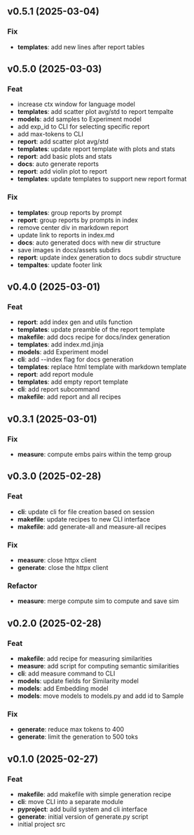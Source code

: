 ## v0.5.1 (2025-03-04)

### Fix

- **templates**: add new lines after report tables

## v0.5.0 (2025-03-03)

### Feat

- increase ctx window for language model
- **templates**: add scatter plot avg/std to report tempalte
- **models**: add samples to Experiment model
- add exp_id to CLI for selecting specific report
- add max-tokens to CLI
- **report**: add scatter plot avg/std
- **templates**: update report template with plots and stats
- **report**: add basic plots and stats
- **docs**: auto generate reports
- **report**: add violin plot to report
- **templates**: update templates to support new report format

### Fix

- **templates**: group reports by prompt
- **report**: group reports by prompts in index
- remove center div in markdown report
- update link to reports in index.md
- **docs**: auto generated docs with new dir structure
- save images in docs/assets subdirs
- **report**: update index generation to docs subdir structure
- **tempaltes**: update footer link

## v0.4.0 (2025-03-01)

### Feat

- **report**: add index gen and utils function
- **templates**: update preamble of the report template
- **makefile**: add docs recipe for docs/index generation
- **templates**: add index.md.jinja
- **models**: add Experiment model
- **cli**: add --index flag for docs generation
- **templates**: replace html template with markdown template
- **report**: add report module
- **templates**: add empty report template
- **cli**: add report subcommand
- **makefile**: add report and all recipes

## v0.3.1 (2025-03-01)

### Fix

- **measure**: compute embs pairs within the temp group

## v0.3.0 (2025-02-28)

### Feat

- **cli**: update cli for file creation based on session
- **makefile**: update recipes to new CLI interface
- **makefile**: add generate-all and measure-all recipes

### Fix

- **measure**: close httpx client
- **generate**: close the httpx client

### Refactor

- **measure**: merge compute sim to compute and save sim

## v0.2.0 (2025-02-28)

### Feat

- **makefile**: add recipe for measuring similarities
- **measure**: add script for computing semantic similarities
- **cli**: add measure command to CLI
- **models**: update fields for Similarity model
- **models**: add Embedding model
- **models**: move models to models.py and add id to Sample

### Fix

- **generate**: reduce max tokens to 400
- **generate**: limit the generation to 500 toks

## v0.1.0 (2025-02-27)

### Feat

- **makefile**: add makefile with simple generation recipe
- **cli**: move CLI into a separate module
- **pyproject**: add build system and cli interface
- **generate**: initial version of generate.py script
- initial project src
